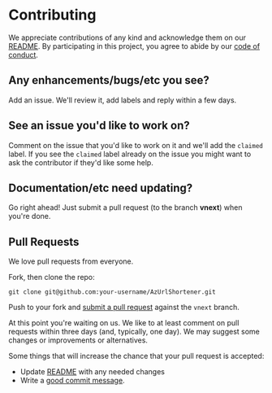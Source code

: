 # Contributing

We appreciate contributions of any kind and acknowledge them on our [README][readme].  By participating in this project, you agree to abide by our [code of conduct](CODE_OF_CONDUCT.md).

## Any enhancements/bugs/etc you see?

Add an issue.  We'll review it, add labels and reply within a few days.

## See an issue you'd like to work on?

Comment on the issue that you'd like to work on it and we'll add the `claimed` label.  If you see the `claimed` label already on the issue you might want to ask the contributor if they'd like some help.

## Documentation/etc need updating?

Go right ahead! Just submit a pull request (to the branch **vnext**) when you're done.


## Pull Requests

We love pull requests from everyone. 

Fork, then clone the repo:

    git clone git@github.com:your-username/AzUrlShortener.git

Push to your fork and [submit a pull request](https://github.com/microsoft/AzUrlShortener/compare/) against the `vnext` branch.

At this point you're waiting on us. We like to at least comment on pull requests within three days (and, typically, one day). We may suggest some changes or improvements or alternatives.

Some things that will increase the chance that your pull request is accepted:

* Update [README][readme] with any needed changes
* Write a [good commit message](http://tbaggery.com/2008/04/19/a-note-about-git-commit-messages.html).

[readme]: README.md
